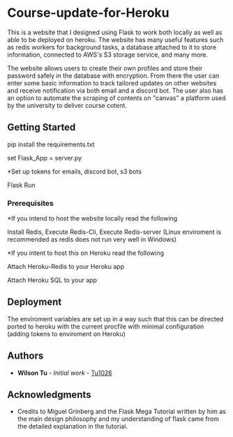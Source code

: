 # Course-update-for-Heroku

This is a website that I designed using Flask to work both locally as well as able to be deployed on heroku. The website has many useful features such as redis workers for background tasks, a database attached to it to store information, connected to AWS's S3 storage service, and many more.

The website allows users to create their own profiles and store their password safely in the database with encryption. From there the user can enter some basic information to track tailored updates on other websites and receive notification via both email and a discord bot. The user also has an option to automate the scraping of contents on "canvas" a platform used by the university to deliver course cotent.

## Getting Started

pip install the requirements.txt

set Flask_App = server.py

*Set up tokens for emails, discord bot, s3 bots

Flask Run

### Prerequisites

*If you intend to host the website locally read the following

Install Redis, Execute Redis-Cli, Execute Redis-server (Linux enviroment is recommended as redis does not run very well in Windows)

*If you intent to host this on Heroku read the following

Attach Heroku-Redis to your Heroku app

Attach Heroku SQL to your app


## Deployment

The enviroment variables are set up in a way such that this can be directed ported to heroku with the current procfile with minimal configuration (adding tokens to enviroment on Heroku)


## Authors

* **Wilson Tu** - *Initial work* - [Tu1026](https://github.com/Tu1026)

## Acknowledgments
* Credits to Miguel Grinberg and the Flask Mega Tutorial written by him as the main design philosophy and my understanding of flask came from the detailed explanation in the tutorial.  
